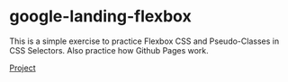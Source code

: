# google-landing-flexbox

This is a simple exercise to practice Flexbox CSS and Pseudo-Classes in CSS Selectors. Also practice how Github Pages work.

[Project](https://jaumeserr.github.io/google-landing-flexbox/)
